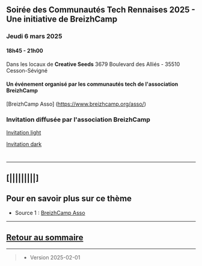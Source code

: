 ## Soirée des Communautés Tech Rennaises 2025 - Une initiative de BreizhCamp 

### Jeudi 6 mars 2025 

#### 18h45 - 21h00

Dans les locaux de **Creative Seeds** 
3679 Boulevard des Alliés - 35510 Cesson-Sévigné


#### Un événement organisé par les communautés tech de l'association BreizhCamp 
[BreizhCamp Asso] (https://www.breizhcamp.org/asso/)


### Invitation diffusée par l'association BreizhCamp
[Invitation light](../illustrim/PDFfiles/soiree_DC_2025-03-06-light.png)

[Invitation dark](../illustrim/PDFfiles/soiree_DC_2025-03-06-dark.png)

#  

---

## [|||||||||] 
>
## Pour en savoir plus sur ce thème

- Source 1 : [BreizhCamp Asso](https://www.breizhcamp.org/asso/)

---

## [Retour au sommaire](https://dcn-prof.github.io/breizhdataclub/)
  


---



>

>  *  Version 2025-02-01
